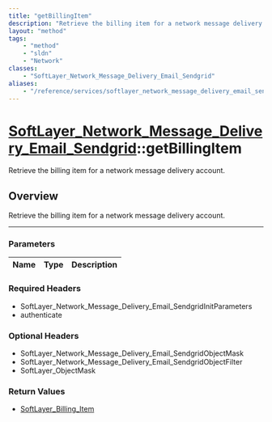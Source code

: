 ```yaml
---
title: "getBillingItem"
description: "Retrieve the billing item for a network message delivery account."
layout: "method"
tags:
    - "method"
    - "sldn"
    - "Network"
classes:
    - "SoftLayer_Network_Message_Delivery_Email_Sendgrid"
aliases:
    - "/reference/services/softlayer_network_message_delivery_email_sendgrid/getBillingItem"
---
```

# [SoftLayer_Network_Message_Delivery_Email_Sendgrid](/reference/services/SoftLayer_Network_Message_Delivery_Email_Sendgrid)::getBillingItem

Retrieve the billing item for a network message delivery account.


## Overview 
Retrieve the billing item for a network message delivery account.

-----

### Parameters 
|Name | Type | Description |
| --- | --- | --- |


### Required Headers
* SoftLayer_Network_Message_Delivery_Email_SendgridInitParameters
* authenticate


### Optional Headers
* SoftLayer_Network_Message_Delivery_Email_SendgridObjectMask
* SoftLayer_Network_Message_Delivery_Email_SendgridObjectFilter
* SoftLayer_ObjectMask

### Return Values
* <a href='/reference/datatypes/SoftLayer_Billing_Item'>SoftLayer_Billing_Item </a>




